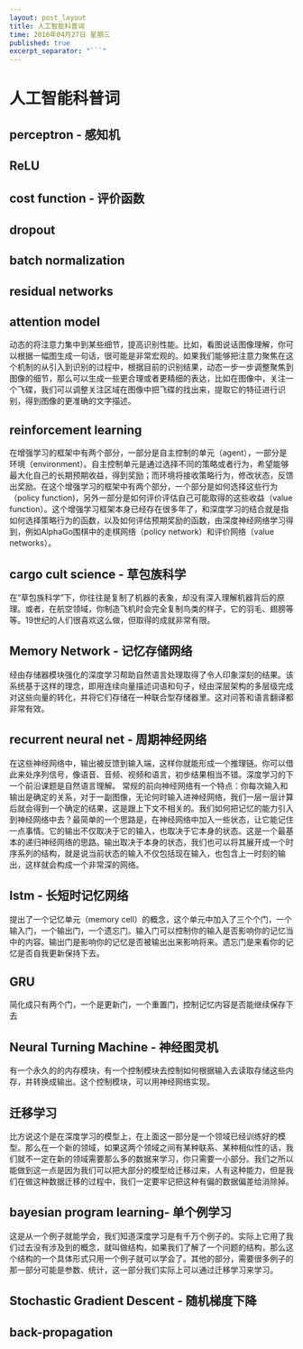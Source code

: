```yaml
---
layout: post_layout
title: 人工智能科普词
time: 2016年04月27日 星期三
published: true
excerpt_separator: "```"
---
```


# 人工智能科普词
## perceptron - 感知机

## ReLU
## cost function - 评价函数

## dropout

## batch normalization

## residual networks

## attention model
动态的将注意力集中到某些细节，提高识别性能。比如，看图说话图像理解，你可以根据一幅图生成一句话，很可能是非常宏观的。如果我们能够把注意力聚焦在这个机制的从引入到识别的过程中，根据目前的识别结果，动态一步一步调整聚焦到图像的细节，那么可以生成一些更合理或者更精细的表达，比如在图像中，关注一个飞碟，我们可以调整关注区域在图像中把飞碟的找出来，提取它的特征进行识别，得到图像的更准确的文字描述。



## reinforcement learning
在增强学习的框架中有两个部分，一部分是自主控制的单元（agent），一部分是环境（environment）。自主控制单元是通过选择不同的策略或者行为，希望能够最大化自己的长期预期收益，得到奖励；而环境将接收策略行为，修改状态，反馈出奖励。在这个增强学习的框架中有两个部分，一个部分是如何选择这些行为（policy function)，另外一部分是如何评价评估自己可能取得的这些收益（value function）。这个增强学习框架本身已经存在很多年了，和深度学习的结合就是指如何选择策略行为的函数，以及如何评估预期奖励的函数，由深度神经网络学习得到，例如AlphaGo围棋中的走棋网络（policy network）和评价网络（value networks）。


## cargo cult science - 草包族科学
在“草包族科学”下，你往往是复制了机器的表象，却没有深入理解机器背后的原理。或者，在航空领域，你制造飞机时会完全复制鸟类的样子，它的羽毛、翅膀等等。19世纪的人们很喜欢这么做，但取得的成就非常有限。

## Memory Network - 记忆存储网络 
经由存储器模块强化的深度学习帮助自然语言处理取得了令人印象深刻的结果。该系统基于这样的理念，即用连续向量描述词语和句子，经由深层架构的多层级完成对这些向量的转化，并将它们存储在一种联合型存储器里。这对问答和语言翻译都非常有效。

## recurrent neural net - 周期神经网络
在这些神经网络中，输出被反馈到输入端，这样你就能形成一个推理链。你可以借此来处序列信号，像语音、音频、视频和语言，初步结果相当不错。深度学习的下一个前沿课题是自然语言理解。
常规的前向神经网络有一个特点：你每次输入和输出是确定的关系，对于一副图像，无论何时输入进神经网络，我们一层一层计算后就会得到一个确定的结果，这是跟上下文不相关的。我们如何把记忆的能力引入到神经网络中去？最简单的一个思路是，在神经网络中加入一些状态，让它能记住一点事情。它的输出不仅取决于它的输入，也取决于它本身的状态。这是一个最基本的递归神经网络的思路。输出取决于本身的状态，我们也可以将其展开成一个时序系列的结构，就是说当前状态的输入不仅包括现在输入，也包含上一时刻的输出，这样就会构成一个非常深的网络。

## lstm - 长短时记忆网络
提出了一个记忆单元（memory cell）的概念，这个单元中加入了三个个门，一个输入门，一个输出门，一个遗忘门。输入门可以控制你的输入是否影响你的记忆当中的内容。输出门是影响你的记忆是否被输出出来影响将来。遗忘门是来看你的记忆是否自我更新保持下去。

## GRU 
简化成只有两个门，一个是更新门，一个重置门，控制记忆内容是否能继续保存下去

## Neural Turning Machine - 神经图灵机
有一个永久的的内存模块，有一个控制模块去控制如何根据输入去读取存储这些内存，并转换成输出。这个控制模块，可以用神经网络实现。

## 迁移学习
比方说这个是在深度学习的模型上，在上面这一部分是一个领域已经训练好的模型。那么在一个新的领域，如果这两个领域之间有某种联系、某种相似性的话，我们就不一定在新的领域需要那么多的数据来学习，你只需要一小部分。我们之所以能做到这一点是因为我们可以把大部分的模型给迁移过来，人有这种能力，但是我们在做这种数据迁移的过程中，我们一定要牢记把这种有偏的数据偏差给消除掉。

## bayesian program learning- 单个例学习
这是从一个例子就能学会，我们知道深度学习是有千万个例子的。实际上它用了我们过去没有涉及到的概念，就叫做结构，如果我们了解了一个问题的结构，那么这个结构的一个具体形式只用一个例子就可以学会了。其他的部分，需要很多例子的那一部分可能是参数、统计，这一部分我们实际上可以通过迁移学习来学习。

## Stochastic Gradient Descent - 随机梯度下降

## back-propagation 


    